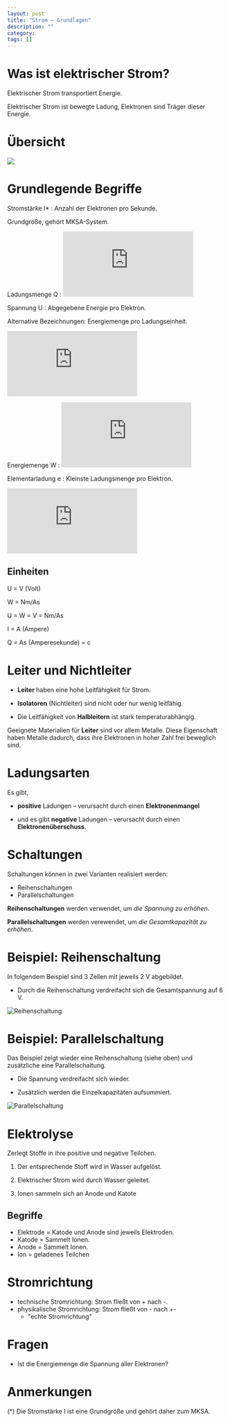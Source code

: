 ```yaml
---
layout: post
title: "Strom – Grundlagen"
description: ""
category: 
tags: []
---
```


# Was ist elektrischer Strom?

Elektrischer Strom transportiert Energie. 

Elektrischer Strom ist bewegte Ladung, Elektronen sind Träger dieser Energie.

# Übersicht

![](/img/strom-grundlagen.png)

# Grundlegende Begriffe

Stromstärke I*
: Anzahl der Elektronen pro Sekunde.

  Grundgröße, gehört MKSA-System.

Ladungsmenge Q
: ![](http://latex.codecogs.com/gif.latex?Q%20%3D%20I%20%5Ccdot%20t)

Spannung U
: Abgegebene Energie pro Elektron.

  Alternative Bezeichnungen: Energiemenge pro Ladungseinheit.

  ![](http://latex.codecogs.com/gif.latex?U%20%3D%20%5Cfrac%7BW%7D%7BQ%7D)

Energiemenge W
: ![](http://latex.codecogs.com/gif.latex?W%20%3D%20U%20%5Ccdot%20Q)

Elementarladung e
: Kleinste Ladungsmenge pro Elektron.

  ![](http://latex.codecogs.com/gif.latex?e%20%3D%201%2C602%20%5Ccdot%2010%5E%7B-19%7D%20%5Ctext%7BAs%7D)

## Einheiten

U = V (Volt)

W = Nm/As

U = W = V = Nm/As

I = A (Ampere)

Q = As (Amperesekunde) = c


# Leiter und Nichtleiter

* **Leiter** haben eine hohe Leitfähigkeit für Strom.

* **Isolatoren** (Nichtleiter) sind nicht oder nur wenig leitfähig.

* Die Leitfähigkeit von **Halbleitern** ist stark temperaturabhängig.

Geeignete Materialien für **Leiter** sind vor allem Metalle. Diese Eigenschaft
haben Metalle dadurch, dass ihre Elektronen in hoher Zahl frei beweglich sind.

# Ladungsarten

Es gibt,

* **positive** Ladungen – verursacht durch einen **Elektronenmangel**

* und es gibt **negative** Ladungen – verursacht durch einen
  **Elektronenüberschuss**.

# Schaltungen

Schaltungen können in zwei Varianten realisiert werden:

* Reihenschaltungen
* Parallelschaltungen

**Reihenschaltungen** werden verwendet, um *die Spannung zu erhöhen*.

**Parallelschaltungen** werden verewendet, um *die Gesamtkapazität zu
erhöhen*.

# Beispiel: Reihenschaltung

In folgendem Beispiel sind 3 Zellen mit jeweils 2 V abgebildet.

* Durch die Reihenschaltung verdreifacht sich die Gesamtspannung auf 6 V.

![Reihenschaltung](/img/reihenschaltung.png)

# Beispiel: Parallelschaltung

Das Beispiel zeigt wieder eine Reihenschaltung (siehe oben) und zusätzliche eine
Parallelschaltung.

* Die Spannung verdreifacht sich wieder.

* Zusätzlich werden die Einzelkapazitäten aufsummiert.

![Parallelschaltung](/img/parallelschaltung.png)

# Elektrolyse

Zerlegt Stoffe in ihre positive und negative Teilchen.

1. Der entsprechende Stoff wird in Wasser aufgelöst.

2. Elektrischer Strom wird durch Wasser geleitet.

3. Ionen sammeln sich an Anode und Katote

## Begriffe

* Elektrode = Katode und Anode sind jeweils Elektroden.
* Katode = Sammelt Ionen.
* Anode = Sammelt Ionen.
* Ion = geladenes Teilchen

# Stromrichtung

* technische Stromrichtung: Strom fließt von + nach -.
* physikalische Stromrichtung: Strom fließt von - nach +-
    * "echte Stromrichtung"

# Fragen

* Ist die Energiemenge die Spannung aller Elektronen?

# Anmerkungen

(*) Die Stromstärke I ist eine Grundgröße und gehört daher zum MKSA.
